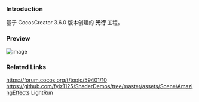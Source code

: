 ### Introduction
基于 CocosCreator 3.6.0 版本创建的 **光行** 工程。

### Preview
![image](../../../gif/202207/2022070403.gif)

### Related Links
https://forum.cocos.org/t/topic/59401/10        
https://github.com/fylz1125/ShaderDemos/tree/master/assets/Scene/AmazingEffects LightRun